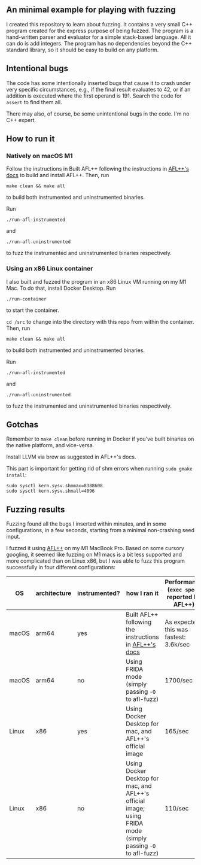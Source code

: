 ## An minimal example for playing with fuzzing

I created this repository to learn about fuzzing. It contains a very small C++
program created for the express purpose of being fuzzed. The program is a
hand-written parser and evaluator for a simple stack-based language. All it can
do is add integers. The program has no dependencies beyond the C++ standard
library, so it should be easy to build on any platform.

## Intentional bugs

The code has some intentionally inserted bugs that cause it to crash under very
specific circumstances, e.g., if the final result evaluates to 42, or if an
addition is executed where the first operand is 191. Search the code for
`assert` to find them all.

There may also, of course, be some unintentional bugs in the code. I'm no C++
expert.

## How to run it

### Natively on macOS M1

Follow the instructions in Built AFL++ following the instructions in [AFL++'s
docs](https://github.com/AFLplusplus/AFLplusplus/blob/stable/docs/INSTALL.md) to
build and install AFL++. Then, run

`make clean && make all`

to build both instrumented and uninstrumented binaries.

Run

`./run-afl-instrumented`

and

`./run-afl-uninstrumented`

to fuzz the instrumented and uninstrumented binaries respectively.

### Using an x86 Linux container

I also built and fuzzed the program in an x86 Linux VM running on my M1 Mac. To
do that, install Docker Desktop. Run

`./run-container`

to start the container.

`cd /src` to change into the directory with this repo from within the container.
Then, run

`make clean && make all`

to build both instrumented and uninstrumented binaries.

Run

`./run-afl-instrumented`

and

`./run-afl-uninstrumented`

to fuzz the instrumented and uninstrumented binaries respectively.

## Gotchas

Remember to `make clean` before running in Docker if you've built binaries on
the native platform, and vice-versa.

Install LLVM via brew as suggested in AFL++'s docs.

This part is important for getting rid of shm errors when running `sudo gmake install`:

```
sudo sysctl kern.sysv.shmmax=8388608
sudo sysctl kern.sysv.shmall=4096
```

## Fuzzing results

Fuzzing found all the bugs I inserted within minutes, and in some
configurations, in a few seconds, starting from a minimal non-crashing seed
input.

I fuzzed it using [AFL++](https://github.com/AFLplusplus/AFLplusplus) on my M1
MacBook Pro. Based on some cursory googling, it seemed like fuzzing on M1 macs
is a bit less supported and more complicated than on Linux x86, but I was able
to fuzz this program successfully in four different configurations:

| OS    | architecture | instrumented? | how I ran it                                                                                                                     | Performance (`exec speed` reported by AFL++) |
|-------|--------------|---------------|----------------------------------------------------------------------------------------------------------------------------------|----------------------------------------------|
| macOS | arm64        | yes           | Built AFL++ following the instructions in [AFL++'s docs](https://github.com/AFLplusplus/AFLplusplus/blob/stable/docs/INSTALL.md) | As expected, this was fastest: 3.6k/sec      |
| macOS | arm64        | no            | Using FRIDA mode (simply passing `-O` to afl-fuzz)                                                                               | 1700/sec                                     |
| Linux | x86          | yes           | Using Docker Desktop for mac, and AFL++'s official image                                                                         | 165/sec                                      |
| Linux | x86          | no            | Using Docker Desktop for mac, and AFL++'s official image; using FRIDA mode (simply passing `-O` to afl-fuzz)                                                                         | 110/sec                                      |
